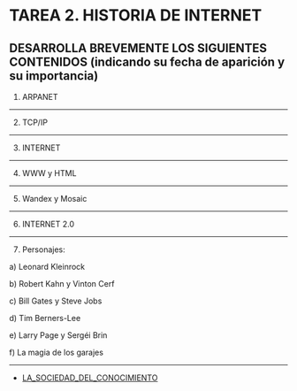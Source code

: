 # TAREA 2. HISTORIA DE INTERNET
## DESARROLLA BREVEMENTE LOS SIGUIENTES CONTENIDOS (indicando su fecha de aparición y su importancia)
1) ARPANET
***
2) TCP/IP
***
3) INTERNET
***
4) WWW y HTML
***
5) Wandex y Mosaic
 ***   
6) INTERNET 2.0
  ***  
7) Personajes:

a) Leonard Kleinrock

b) Robert Kahn y Vinton Cerf

c) Bill Gates y Steve Jobs

d) Tim Berners-Lee

e) Larry Page y Sergéi Brin

f) La magia de los garajes

***
* [LA_SOCIEDAD_DEL_CONOCIMIENTO](/data/LA_SOCIEDAD_DEL_CONOCIMIENTO.md)


